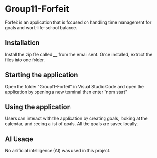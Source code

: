 # Group11-Forfeit

Forfeit is an application that is focused on handling time management for goals and work-life-school balance.

## Installation

Install the zip file called **\_\_** from the email sent.
Once installed, extract the files into one folder.

## Starting the application

Open the folder "Group11-Forfeit" in Visual Studio Code and open the application by opening a new terminal then enter "npm start"

## Using the application

Users can interact with the application by creating goals, looking at the calendar, and seeing a list of goals. All the goals are saved locally.

## AI Usage

No artificial intelligence (AI) was used in this project.
